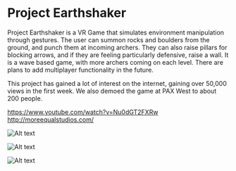 # Project Earthshaker

Project Earthshaker is a VR Game that simulates environment manipulation through gestures. The user can summon rocks and boulders from the ground, and punch them at incoming archers. They can also raise pillars for blocking arrows, and if they are feeling particularly defensive, raise a wall. It is a wave based game, with more archers coming on each level. There are plans to add multiplayer functionality in the future. 

This project has gained a lot of interest on the internet, gaining over 50,000 views in the first week. We also demoed the game at PAX West to about 200 people. 

https://www.youtube.com/watch?v=Nu0dGT2FXRw
http://moreequalstudios.com/

![Alt text](https://user-images.githubusercontent.com/10662653/29693492-d00934d6-88ea-11e7-9874-e6ec609f6779.png  "Itunes Connect")

![Alt text](https://user-images.githubusercontent.com/10662653/29693491-ce94cfe8-88ea-11e7-97f2-847659b3c4d5.png  "Itunes Connect")

![Alt text](https://user-images.githubusercontent.com/10662653/29693472-adbf276e-88ea-11e7-8a39-e441396525c3.png  "Itunes Connect")

